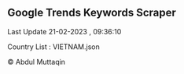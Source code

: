 

## Google Trends Keywords Scraper 
 
Last Update 21-02-2023 , 09:36:10

Country List :
VIETNAM.json



© Abdul Muttaqin 
